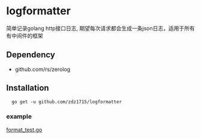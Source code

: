 # logformatter

简单记录golang http接口日志, 期望每次请求都会生成一条json日志，适用于所有有中间件的框架

## Dependency
- github.com/rs/zerolog

## Installation
```shell
  go get -u github.com/zdz1715/logformatter
```

### example
[format_test.go](./format_test.go)